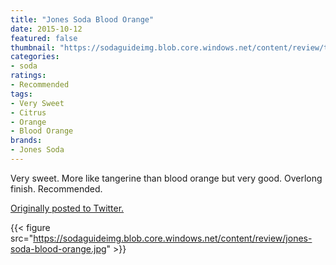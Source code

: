 ```yaml
---
title: "Jones Soda Blood Orange"
date: 2015-10-12
featured: false
thumbnail: "https://sodaguideimg.blob.core.windows.net/content/review/thumbs/jones-soda-blood-orange.jpg"
categories:
- soda
ratings:
- Recommended
tags:
- Very Sweet
- Citrus
- Orange
- Blood Orange
brands:
- Jones Soda
---
```


Very sweet. More like tangerine than blood orange but very good. Overlong finish. Recommended.

[Originally posted to Twitter.](https://twitter.com/Cavorter/status/653728259738218496)

{{< figure src="https://sodaguideimg.blob.core.windows.net/content/review/jones-soda-blood-orange.jpg" >}}
